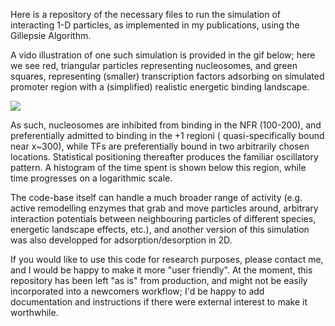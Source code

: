 Here is a repository of the necessary files to run the simulation of interacting 1-D particles, as implemented in my publications, using the Gillepsie Algorithm. 

A vido illustration of one such simulation is provided in the gif below; here we see red, triangular particles representing nucleosomes, and green squares, representing (smaller) transcription factors adsorbing on simulated promoter region with a (simplified) realistic energetic binding landscape. 

![](https://github.com/Blosberg/GA_GC/blob/master/GA_GC_movie_test2.gif) 

As such, nucleosomes are inhibited from binding in the NFR (100-200), and preferentially admitted to binding in the +1 regioni ( quasi-specifically bound near x~300), while TFs are preferentially bound in two arbitrarily chosen locations. Statistical positioning thereafter produces the familiar oscillatory pattern. A histogram of the time spent is shown below this region, while time progresses on a logarithmic scale.

The code-base itself can handle a much broader range of activity (e.g. active remodelling enzymes that grab and move particles around, arbitrary interaction potentials between neighbouring particles of different species, energetic landscape effects, etc.), and another version of this simulation was also developped for adsorption/desorption in 2D. 
 
If you would like to use this code for research purposes, please contact me, and  I would be happy to make it more "user friendly". At the moment, this repository has been left "as is" from production, and might not be easily incorporated into a newcomers workflow; I'd be  happy to add documentation and instructions if there were external interest to make it worthwhile.
